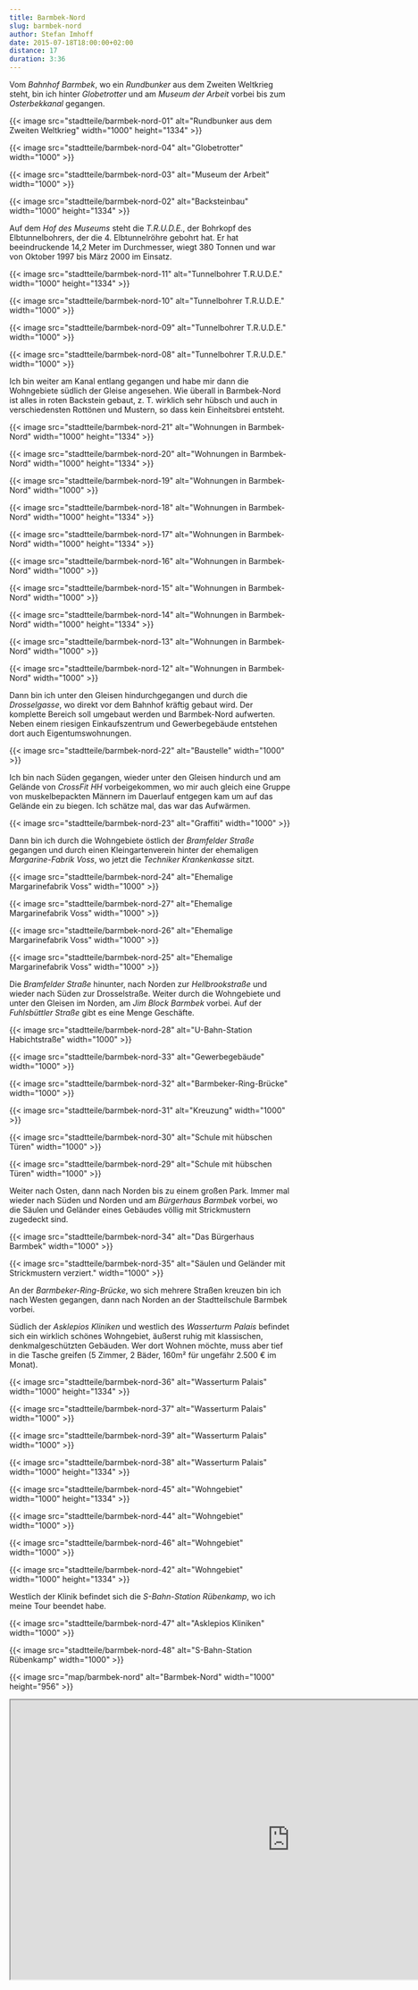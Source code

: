 ```yaml
---
title: Barmbek-Nord
slug: barmbek-nord
author: Stefan Imhoff
date: 2015-07-18T18:00:00+02:00
distance: 17
duration: 3:36
---
```


Vom *Bahnhof Barmbek*, wo ein *Rundbunker* aus dem Zweiten Weltkrieg steht, bin ich hinter *Globetrotter* und am *Museum der Arbeit* vorbei bis zum *Osterbekkanal* gegangen.

{{< image src="stadtteile/barmbek-nord-01" alt="Rundbunker aus dem Zweiten Weltkrieg" width="1000" height="1334" >}}

{{< image src="stadtteile/barmbek-nord-04" alt="Globetrotter" width="1000" >}}

{{< image src="stadtteile/barmbek-nord-03" alt="Museum der Arbeit" width="1000" >}}

{{< image src="stadtteile/barmbek-nord-02" alt="Backsteinbau" width="1000" height="1334" >}}

Auf dem *Hof des Museums* steht die *T.R.U.D.E.*, der Bohrkopf des Elbtunnelbohrers, der die 4. Elbtunnelröhre gebohrt hat. Er hat beeindruckende 14,2 Meter im Durchmesser, wiegt 380 Tonnen und war von Oktober 1997 bis März 2000 im Einsatz.

{{< image src="stadtteile/barmbek-nord-11" alt="Tunnelbohrer T.R.U.D.E." width="1000" height="1334" >}}

{{< image src="stadtteile/barmbek-nord-10" alt="Tunnelbohrer T.R.U.D.E." width="1000" >}}

{{< image src="stadtteile/barmbek-nord-09" alt="Tunnelbohrer T.R.U.D.E." width="1000" >}}

{{< image src="stadtteile/barmbek-nord-08" alt="Tunnelbohrer T.R.U.D.E." width="1000" >}}

Ich bin weiter am Kanal entlang gegangen und habe mir dann die Wohngebiete südlich der Gleise angesehen. Wie überall in Barmbek-Nord ist alles in roten Backstein gebaut, z. T. wirklich sehr hübsch und auch in verschiedensten Rottönen und Mustern, so dass kein Einheitsbrei entsteht.

{{< image src="stadtteile/barmbek-nord-21" alt="Wohnungen in Barmbek-Nord" width="1000" height="1334" >}}

{{< image src="stadtteile/barmbek-nord-20" alt="Wohnungen in Barmbek-Nord" width="1000" height="1334" >}}

{{< image src="stadtteile/barmbek-nord-19" alt="Wohnungen in Barmbek-Nord" width="1000" >}}

{{< image src="stadtteile/barmbek-nord-18" alt="Wohnungen in Barmbek-Nord" width="1000" height="1334" >}}

{{< image src="stadtteile/barmbek-nord-17" alt="Wohnungen in Barmbek-Nord" width="1000" height="1334" >}}

{{< image src="stadtteile/barmbek-nord-16" alt="Wohnungen in Barmbek-Nord" width="1000" >}}

{{< image src="stadtteile/barmbek-nord-15" alt="Wohnungen in Barmbek-Nord" width="1000" >}}

{{< image src="stadtteile/barmbek-nord-14" alt="Wohnungen in Barmbek-Nord" width="1000" height="1334" >}}

{{< image src="stadtteile/barmbek-nord-13" alt="Wohnungen in Barmbek-Nord" width="1000" >}}

{{< image src="stadtteile/barmbek-nord-12" alt="Wohnungen in Barmbek-Nord" width="1000" >}}

Dann bin ich unter den Gleisen hindurchgegangen und durch die *Drosselgasse*, wo direkt vor dem Bahnhof kräftig gebaut wird. Der komplette Bereich soll umgebaut werden und Barmbek-Nord aufwerten. Neben einem riesigen Einkaufszentrum und Gewerbegebäude entstehen dort auch Eigentumswohnungen.

{{< image src="stadtteile/barmbek-nord-22" alt="Baustelle" width="1000" >}}

Ich bin nach Süden gegangen, wieder unter den Gleisen hindurch und am Gelände von *CrossFit HH* vorbeigekommen, wo mir auch gleich eine Gruppe von muskelbepackten Männern im Dauerlauf entgegen kam um auf das Gelände ein zu biegen. Ich schätze mal, das war das Aufwärmen.

{{< image src="stadtteile/barmbek-nord-23" alt="Graffiti" width="1000" >}}

Dann bin ich durch die Wohngebiete östlich der *Bramfelder Straße* gegangen und durch einen Kleingartenverein hinter der ehemaligen *Margarine-Fabrik Voss*, wo jetzt die *Techniker Krankenkasse* sitzt.

{{< image src="stadtteile/barmbek-nord-24" alt="Ehemalige Margarinefabrik Voss" width="1000" >}}

{{< image src="stadtteile/barmbek-nord-27" alt="Ehemalige Margarinefabrik Voss" width="1000" >}}

{{< image src="stadtteile/barmbek-nord-26" alt="Ehemalige Margarinefabrik Voss" width="1000" >}}

{{< image src="stadtteile/barmbek-nord-25" alt="Ehemalige Margarinefabrik Voss" width="1000" >}}

Die *Bramfelder Straße* hinunter, nach Norden zur *Hellbrookstraße* und wieder nach Süden zur Drosselstraße. Weiter durch die Wohngebiete und unter den Gleisen im Norden, am *Jim Block Barmbek* vorbei. Auf der *Fuhlsbüttler Straße* gibt es eine Menge Geschäfte.

{{< image src="stadtteile/barmbek-nord-28" alt="U-Bahn-Station Habichtstraße" width="1000" >}}

{{< image src="stadtteile/barmbek-nord-33" alt="Gewerbegebäude" width="1000" >}}

{{< image src="stadtteile/barmbek-nord-32" alt="Barmbeker-Ring-Brücke" width="1000" >}}

{{< image src="stadtteile/barmbek-nord-31" alt="Kreuzung" width="1000" >}}

{{< image src="stadtteile/barmbek-nord-30" alt="Schule mit hübschen Türen" width="1000" >}}

{{< image src="stadtteile/barmbek-nord-29" alt="Schule mit hübschen Türen" width="1000" >}}

Weiter nach Osten, dann nach Norden bis zu einem großen Park. Immer mal wieder nach Süden und Norden und am *Bürgerhaus Barmbek* vorbei, wo die Säulen und Geländer eines Gebäudes völlig mit Strickmustern zugedeckt sind.

{{< image src="stadtteile/barmbek-nord-34" alt="Das Bürgerhaus Barmbek" width="1000" >}}

{{< image src="stadtteile/barmbek-nord-35" alt="Säulen und Geländer mit Strickmustern verziert." width="1000" >}}

An der *Barmbeker-Ring-Brücke*, wo sich mehrere Straßen kreuzen bin ich nach Westen gegangen, dann nach Norden an der Stadtteilschule Barmbek vorbei.

Südlich der *Asklepios Kliniken* und westlich des *Wasserturm Palais* befindet sich ein wirklich schönes Wohngebiet, äußerst ruhig mit klassischen, denkmalgeschützten Gebäuden. Wer dort Wohnen möchte, muss aber tief in die Tasche greifen (5 Zimmer, 2 Bäder, 160m² für ungefähr 2.500 € im Monat).

{{< image src="stadtteile/barmbek-nord-36" alt="Wasserturm Palais" width="1000" height="1334" >}}

{{< image src="stadtteile/barmbek-nord-37" alt="Wasserturm Palais" width="1000" >}}

{{< image src="stadtteile/barmbek-nord-39" alt="Wasserturm Palais" width="1000" >}}

{{< image src="stadtteile/barmbek-nord-38" alt="Wasserturm Palais" width="1000" height="1334" >}}

{{< image src="stadtteile/barmbek-nord-45" alt="Wohngebiet" width="1000" height="1334" >}}

{{< image src="stadtteile/barmbek-nord-44" alt="Wohngebiet" width="1000" >}}

{{< image src="stadtteile/barmbek-nord-46" alt="Wohngebiet" width="1000" >}}

{{< image src="stadtteile/barmbek-nord-42" alt="Wohngebiet" width="1000" height="1334" >}}

Westlich der Klinik befindet sich die *S-Bahn-Station Rübenkamp*, wo ich meine Tour beendet habe.

{{< image src="stadtteile/barmbek-nord-47" alt="Asklepios Kliniken" width="1000" >}}

{{< image src="stadtteile/barmbek-nord-48" alt="S-Bahn-Station Rübenkamp" width="1000" >}}

{{< image src="map/barmbek-nord" alt="Barmbek-Nord" width="1000" height="956" >}}

<iframe class="map" src="https://www.google.com/maps/d/u/0/embed?mid=1yyBpChXiQJCHMY7Q8DfQbNAat5I" width="1000" height="500">
</iframe>
